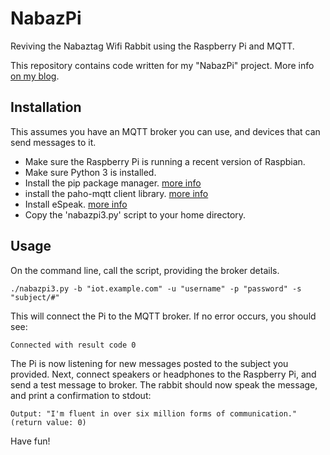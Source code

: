 # NabazPi
Reviving the Nabaztag Wifi Rabbit using the Raspberry Pi and MQTT.

This repository contains code written for my "NabazPi" project. More info [on my blog](https://www.roytanck.com/tag/nabazpi/).

## Installation
This assumes you have an MQTT broker you can use, and devices that can send messages to it.

* Make sure the Raspberry Pi is running a recent version of Raspbian.
* Make sure Python 3 is installed.
* Install the pip package manager. [more info](https://www.raspberrypi.org/documentation/linux/software/python.md)
* install the paho-mqtt client library. [more info](https://github.com/eclipse/paho.mqtt.python)
* Install eSpeak. [more info](http://elinux.org/RPi_Text_to_Speech_(Speech_Synthesis))
* Copy the 'nabazpi3.py' script to your home directory.

## Usage
On the command line, call the script, providing the broker details.

`./nabazpi3.py -b "iot.example.com" -u "username" -p "password" -s "subject/#"`

This will connect the Pi to the MQTT broker. If no error occurs, you should see:

`Connected with result code 0`

The Pi is now listening for new messages posted to the subject you provided. Next, connect speakers or headphones to the Raspberry Pi, and send a test message to broker. The rabbit should now speak the message, and print a confirmation to stdout:

`Output: "I'm fluent in over six million forms of communication." (return value: 0)`

Have fun!
